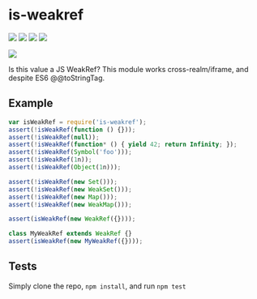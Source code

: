 # is-weakref

[![](https://david-dm.org/inspect-js/is-weakref.svg)](https://david-dm.org/inspect-js/is-weakref) [![](https://david-dm.org/inspect-js/is-weakref/dev-status.svg)](https://david-dm.org/inspect-js/is-weakref#info=devDependencies) [![](http://img.shields.io/npm/l/is-weakref.svg)](https://github.com/giulibar/Konect/tree/36adf0373135e1ba10f3740caa61d089557aa08e/node_modules/is-weakref/LICENSE/README.md) [![](http://img.shields.io/npm/dm/is-weakref.svg)](http://npm-stat.com/charts.html?package=is-weakref)

[![](https://nodei.co/npm/is-weakref.png?downloads=true&stars=true)](https://npmjs.org/package/is-weakref)

Is this value a JS WeakRef? This module works cross-realm/iframe, and despite ES6 @@toStringTag.

## Example

```javascript
var isWeakRef = require('is-weakref');
assert(!isWeakRef(function () {}));
assert(!isWeakRef(null));
assert(!isWeakRef(function* () { yield 42; return Infinity; });
assert(!isWeakRef(Symbol('foo')));
assert(!isWeakRef(1n));
assert(!isWeakRef(Object(1n)));

assert(!isWeakRef(new Set()));
assert(!isWeakRef(new WeakSet()));
assert(!isWeakRef(new Map()));
assert(!isWeakRef(new WeakMap()));

assert(isWeakRef(new WeakRef({})));

class MyWeakRef extends WeakRef {}
assert(isWeakRef(new MyWeakRef({})));
```

## Tests

Simply clone the repo, `npm install`, and run `npm test`

